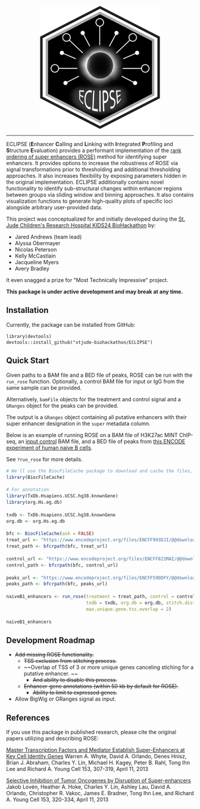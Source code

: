 <p align="center" width="100%">
    <img src="inst/logo/ECLIPSE_Hex.png" alt="ECLIPSE" height="330">
</p>

---

ECLIPSE (**E**nhancer **C**alling and **L**inking with **I**ntegrated **P**rofiling and **S**tructure **E**valuation) provides a performant 
implementation of the [rank ordering of super enhancers (ROSE)](http://younglab.wi.mit.edu/super_enhancer_code.html) method for identifying super enhancers.
It provides options to increase the robustness of ROSE via signal transformations prior to thresholding and additional thresholding approaches.
It also increases flexibility by exposing parameters hidden in the original implementation.
ECLIPSE additionally contains novel functionality to identify sub-structural changes within enhancer regions between groups via sliding window and binning approaches.
It also contains visualization functions to generate high-quality plots of specific loci alongside arbitrary user-provided data.

This project was conceptualized for and initially developed during the [St. Jude Children's Research Hospital KIDS24 BioHackathon](https://github.com/stjude-biohackathon) by:
- Jared Andrews (team lead)
- Alyssa Obermayer
- Nicolas Peterson
- Kelly McCastlain
- Jacqueline Myers
- Avery Bradley

It even snagged a prize for "Most Technically Impressive" project.

**This package is under active development and may break at any time.**

## Installation

Currently, the package can be installed from GitHub:

```
library(devtools)
devtools::install_github("stjude-biohackathon/ECLIPSE")
```

## Quick Start

Given paths to a BAM file and a BED file of peaks, ROSE can be run with the `run_rose` function.
Optionally, a control BAM file for input or IgG from the same sample can be provided.

Alternatively, `bamFile` objects for the treatment and control signal and a `GRanges` object for the peaks can be provided.

The output is a `GRanges` object containing all putative enhancers with their super enhancer designation in the `super` metadata column.

Below is an example of running ROSE on a BAM file of H3K27ac MINT ChIP-seq, an [input control](https://www.encodeproject.org/experiments/ENCSR056PPJ/) BAM file, and a BED file of peaks from [this ENCODE experiment of human naive B cells](https://www.encodeproject.org/experiments/ENCSR660EVU/).

See `?run_rose` for more details.

```r
# We'll use the BiocFileCache package to download and cache the files, which will take a few minutes the first time they're used.
library(BiocFileCache)

# For annotation
library(TxDb.Hsapiens.UCSC.hg38.knownGene)
library(org.Hs.eg.db)

txdb <- TxDb.Hsapiens.UCSC.hg38.knownGene
org.db <- org.Hs.eg.db

bfc <- BiocFileCache(ask = FALSE)
treat_url <- "https://www.encodeproject.org/files/ENCFF993DJI/@@download/ENCFF993DJI.bam"
treat_path <- bfcrpath(bfc, treat_url)

control_url <- "https://www.encodeproject.org/files/ENCFF821MAI/@@download/ENCFF821MAI.bam"
control_path <- bfcrpath(bfc, control_url)

peaks_url <- "https://www.encodeproject.org/files/ENCFF590DFY/@@download/ENCFF590DFY.bed.gz"
peaks_path <- bfcrpath(bfc, peaks_url)

naiveB1_enhancers <- run_rose(treatment = treat_path, control = control_path, peaks = peaks_path,
                              txdb = txdb, org.db = org.db, stitch.distance = 12500, tss.exclusion.distance = 2500,
                              max.unique.gene.tss.overlap = 2)

naiveB1_enhancers
```

## Development Roadmap

- ~~Add missing ROSE functionality.~~
  - ~~TSS exclusion from stitching process.~~
  - ~~Overlap of TSS of 3 or more unique genes canceling stiching for a putative enhancer. ~~
    - ~~And ability to disable this process.~~
  - ~~Enhancer-gene annotations (within 50 kb by default for ROSE).~~
    - ~~Ability to limit to expressed genes.~~
- Allow BigWig or GRanges signal as input.

## References

If you use this package in published research, please cite the original papers utilizing and describing ROSE:

[Master Transcription Factors and Mediator Establish Super-Enhancers at Key Cell Identity Genes](http://www.cell.com/abstract/S0092-8674(13)00392-9)
Warren A. Whyte, David A. Orlando, Denes Hnisz, Brian J. Abraham, Charles Y. Lin, Michael H. Kagey, Peter B. Rahl, Tong Ihn Lee and Richard A. Young
Cell 153, 307-319, April 11, 2013

[Selective Inhibition of Tumor Oncogenes by Disruption of Super-enhancers](http://www.cell.com/abstract/S0092-8674(13)00393-0)
Jakob Lovén, Heather A. Hoke, Charles Y. Lin, Ashley Lau, David A. Orlando, Christopher R. Vakoc, James E. Bradner, Tong Ihn Lee, and Richard A. Young
Cell 153, 320-334, April 11, 2013
